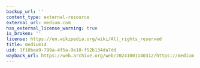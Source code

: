 ```yaml
---
backup_url: ''
content_type: external-resource
external_url: medium.com
has_external_license_warning: true
is_broken: ''
license: https://en.wikipedia.org/wiki/All_rights_reserved
title: medium14
uid: 1f10baa9-799a-4f5a-9e10-f52b134da7dd
wayback_url: https://web.archive.org/web/20241001140312/https://medium.com/
---
```

